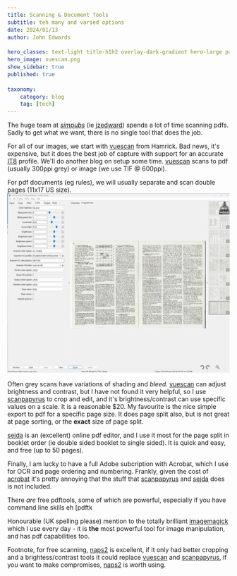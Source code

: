 ```yaml
---
title: Scanning & Document Tools
subtitle: teh many and varied options
date: 2024/01/13
author: John Edwards

hero_classes: text-light title-h1h2 overlay-dark-gradient hero-large parallax
hero_image: vuescan.png
show_sidebar: true
published: true 

taxonomy:
    category: blog
    tag: [tech]
---
```

The huge team at *[simpubs]* (ie [jzedward]) spends a lot of time scanning pdfs. Sadly to get what we want, there is no single tool that does the job.  

For all of  our images, we start with [vuescan] from Hamrick. Bad news, it's expensive, but it does the best job of capture with support for an accurate [IT8] profile. We'll do another blog on setup some time. [vuescan] scans to pdf (usually 300ppi grey) or image (we use TIF @ 600ppi).  

For pdf documents (eg rules), we will usually separate and scan double pages (11x17 US size).
![vuescan](vuescan.png)

Often grey scans have variations of shading and *bleed*. [vuescan] can adjust brightness and contrast, but I have not found it very helpful, so I use [scanpapyrus] to crop and edit, and it's brightness/contrast can use specific values on a scale. It is a reasonable $20. My favourite is the nice simple export to pdf for a specific page size. It does page split also, but is not great at page sorting, or the **exact** size of page split.

[sejda] is an (excellent) online pdf editor, and I use it most for the page split in booklet order (ie double sided booklet to single sided). It is quick and easy, and free (up to 50 pages).

Finally, I am lucky to have a full Adobe subcription with Acrobat, which I use for OCR and page ordering and numbering. Frankly, given the cost of [acrobat] it's pretty annoying that the stuff that [scanpapyrus] and [sejda] does is not included.

There *are* free pdftools, some of which are powerful, especially if you have command line skills eh [pdftk

Honourable (UK spelling please) mention to the totally brilliant [imagemagick] which I use every day - it is **the** most powerful tool for image manipulation, and has pdf capabilities too.

Footnote, for free scanning, [naps2] is excellent, if it only had better cropping and a brightess/contrast tools it could replace [vuescan] and [scanpapyrus], if you want to make compromises, [naps2] is worth using.

[simpubs]: https://www.simpubs.org
[jzedward]: https://jzedwards.github.io
[vuescan]: https://www.hamrick.com
[IT8]: https://www.greywhitebalancecolourcard.co.uk/it8.html
[scanpapyrus]: https://www.scanpapyrus.com
[sejda]: https://www.sejda.com
[acrobat]: https://www.adobe.com/acrobat
[pdftk]: https://www.pdflabs.com/tools/pdftk-the-pdf-toolkit/
[imagemagick]: https://www.imagemagick.org
[naps2]: https://www.naps2.com